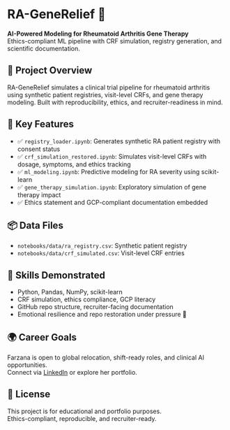 # RA-GeneRelief 🧬  
**AI-Powered Modeling for Rheumatoid Arthritis Gene Therapy**  
Ethics-compliant ML pipeline with CRF simulation, registry generation, and scientific documentation.

## 📁 Project Overview  
RA-GeneRelief simulates a clinical trial pipeline for rheumatoid arthritis using synthetic patient registries, visit-level CRFs, and gene therapy modeling. Built with reproducibility, ethics, and recruiter-readiness in mind.

## 🔬 Key Features  
- ✅ `registry_loader.ipynb`: Generates synthetic RA patient registry with consent status  
- ✅ `crf_simulation_restored.ipynb`: Simulates visit-level CRFs with dosage, symptoms, and ethics tracking  
- ✅ `ml_modeling.ipynb`: Predictive modeling for RA severity using scikit-learn  
- ✅ `gene_therapy_simulation.ipynb`: Exploratory simulation of gene therapy impact  
- ✅ Ethics statement and GCP-compliant documentation embedded

## 📦 Data Files  
- `notebooks/data/ra_registry.csv`: Synthetic patient registry  
- `notebooks/data/crf_simulated.csv`: Visit-level CRF entries

## 🧠 Skills Demonstrated  
- Python, Pandas, NumPy, scikit-learn  
- CRF simulation, ethics compliance, GCP literacy  
- GitHub repo structure, recruiter-facing documentation  
- Emotional resilience and repo restoration under pressure 💪

## 🌍 Career Goals  
Farzana is open to global relocation, shift-ready roles, and clinical AI opportunities.  
Connect via [LinkedIn](https://www.linkedin.com/in/farzana1322) or explore her portfolio.

## 📜 License  
This project is for educational and portfolio purposes.  
Ethics-compliant, reproducible, and recruiter-ready.

